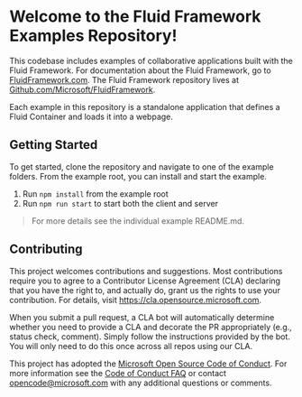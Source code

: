 # Welcome to the Fluid Framework Examples Repository!

This codebase includes examples of collaborative applications built with the Fluid Framework.
For documentation about the Fluid Framework, go to [FluidFramework.com](https://fluidframework.com/).
The Fluid Framework repository lives at [Github.com/Microsoft/FluidFramework](https://github.com/microsoft/fluidframework).

Each example in this repository is a standalone application that defines a Fluid Container and loads it into a webpage.

## Getting Started

To get started, clone the repository and navigate to one of the example folders.
From the example root, you can install and start the example.

1. Run `npm install` from the example root
2. Run `npm run start` to start both the client and server

> For more details see the individual example README.md.

## Contributing

This project welcomes contributions and suggestions.  Most contributions require you to agree to a
Contributor License Agreement (CLA) declaring that you have the right to, and actually do, grant us
the rights to use your contribution. For details, visit https://cla.opensource.microsoft.com.

When you submit a pull request, a CLA bot will automatically determine whether you need to provide
a CLA and decorate the PR appropriately (e.g., status check, comment). Simply follow the instructions
provided by the bot. You will only need to do this once across all repos using our CLA.

This project has adopted the [Microsoft Open Source Code of Conduct](https://opensource.microsoft.com/codeofconduct/).
For more information see the [Code of Conduct FAQ](https://opensource.microsoft.com/codeofconduct/faq/) or
contact [opencode@microsoft.com](mailto:opencode@microsoft.com) with any additional questions or comments.
